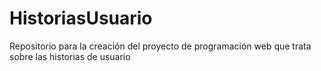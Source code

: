 # HistoriasUsuario
 Repositorio para  la creación del proyecto de programación web que trata sobre las historias de usuario
